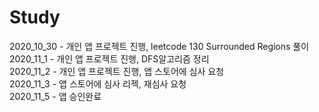# Study

 2020_10_30 - 개인 앱 프로젝트 진행, leetcode 130 Surrounded Regions 풀이  
 2020_11_1 - 개인 앱 프로젝트 진행, DFS알고리즘 정리  
 2020_11_2 - 개인 앱 프로젝트 진행, 앱 스토어에 심사 요청  
 2020_11_3 - 앱 스토어에 심사 리젝, 재심사 요청   
 2020_11_5 - 앱 승인완료
